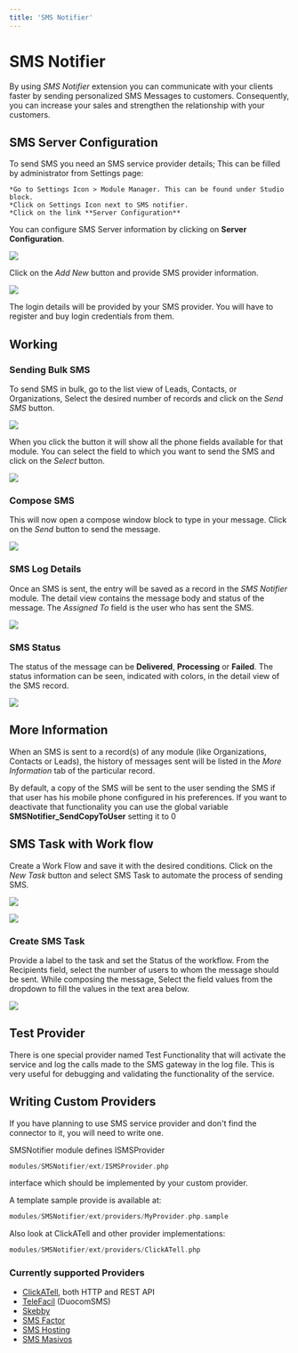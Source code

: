 ```yaml
---
title: 'SMS Notifier'
---
```


SMS Notifier
============

By using *SMS Notifier* extension you can communicate with your clients
faster by sending personalized SMS Messages to customers. Consequently,
you can increase your sales and strengthen the relationship with your
customers.

SMS Server Configuration
------------------------

To send SMS you need an SMS service provider details; This can be filled
by administrator from Settings page:

    *Go to Settings Icon > Module Manager. This can be found under Studio block.
    *Click on Settings Icon next to SMS notifier.
    *Click on the link **Server Configuration**

You can configure SMS Server information by clicking on **Server Configuration**.

![](smsserverconfiguration.png?width=70%)

Click on the *Add New* button and provide SMS provider information.

![](addnewaccount.png?width=50%)

<div class="notices blue">
The login details will be provided by
your SMS provider. You will have to register and buy login credentials
from them.</div>

Working
-------

### Sending Bulk SMS

To send SMS in bulk, go to the list view of Leads, Contacts, or
Organizations, Select the desired number of records and click on the
*Send SMS* button.

![](sendsms.png?width=70%)

When you click the button it will show all the phone fields available
for that module. You can select the field to which you want to send the
SMS and click on the *Select* button.

![](selectphonefield.png?width=50%)

### Compose SMS

This will now open a compose window block to type in your message. Click
on the *Send* button to send the message.

![](composesms.png?width=70%)

### SMS Log Details

Once an SMS is sent, the entry will be saved as a record in the *SMS
Notifier* module. The detail view contains the message body and status
of the message. The *Assigned To* field is the user who has sent the
SMS.

![](detailviewsms.png?width=70%)

### SMS Status

The status of the message can be **Delivered**, **Processing** or
**Failed**. The status information can be seen, indicated with colors,
in the detail view of the SMS record.

![](smsstatus.png?width=100%)

More Information
----------------

When an SMS is sent to a record(s) of any module (like Organizations,
Contacts or Leads), the history of messages sent will be listed in the
*More Information* tab of the particular record.

By default, a copy of the SMS will be sent to the user sending the SMS
if that user has his mobile phone configured in his preferences. If you
want to deactivate that functionality you can use the global variable
**SMSNotifier\_SendCopyToUser** setting it to 0

SMS Task with Work flow
-----------------------

Create a Work Flow and save it with the desired conditions. Click on the
*New Task* button and select SMS Task to automate the process of sending
SMS.

![](workflowsmstask.png?width=70%)

![](smsstaskworkflow.png?width=70%)

### Create SMS Task

Provide a label to the task and set the Status of the workflow. From the
Recipients field, select the number of users to whom the message should
be sent. While composing the message, Select the field values from the
dropdown to fill the values in the text area below.

![](workflowmessage.png?width=70%)

Test Provider
-------------

There is one special provider named Test Functionality that will
activate the service and log the calls made to the SMS gateway in the
log file. This is very useful for debugging and validating the
functionality of the service.

Writing Custom Providers
------------------------

If you have planning to use SMS service provider and don't find the
connector to it, you will need to write one.

SMSNotifier module defines ISMSProvider

```php
modules/SMSNotifier/ext/ISMSProvider.php
``` 
interface which should be
implemented by your custom provider.

A template sample provide is available at:
```php
modules/SMSNotifier/ext/providers/MyProvider.php.sample
```

Also look at ClickATell and other provider implementations:
```php
modules/SMSNotifier/ext/providers/ClickATell.php
```

### Currently supported Providers

-   [ClickATell](https://www.clickatell.com/), both HTTP and REST API
-   [TeleFacil](https://www.telefacil.com/wiki/index.php/Integraci%C3%B3n_con_Mensajer%C3%ADa_SMS_(SMSNotifier))
    (DuocomSMS)
-   [Skebby](http://www.skebby.com)
-   [SMS Factor](https://www.smsfactor.com)
-   [SMS Hosting](https://www.smshosting.it/en)
-   [SMS Masivos](http://www.smasivos.com)
